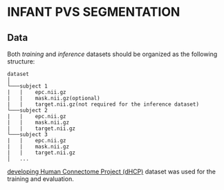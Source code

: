 # INFANT PVS SEGMENTATION

## Data
Both *training* and *inference* datasets should be organized as the following structure:
```
dataset
│
└───subject 1
|   |    epc.nii.gz
|   |    mask.nii.gz(optional)
|   |    target.nii.gz(not required for the inference dataset)
└───subject 2
|   |    epc.nii.gz
|   |    mask.nii.gz
|   |    target.nii.gz
└───subject 3
|   |    epc.nii.gz
|   |    mask.nii.gz
|   |    target.nii.gz
│   ...
```
[developing Human Connectome Project (dHCP)](https://www.developingconnectome.org/) dataset was used for the training and evaluation. 
